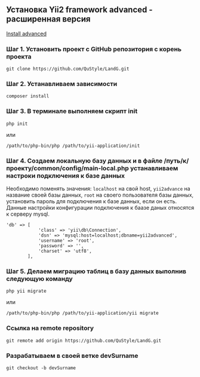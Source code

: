 ## Установка Yii2 framework advanced - расширенная версия
[Install advanced](https://www.yiiframework.com/extension/yiisoft/yii2-app-advanced/doc/guide/2.0/en/start-installation)

### Шаг 1. Установить проект с GitHub репозитория c корень проекта
```
git clone https://github.com/QuStyle/LandG.git
```

### Шаг 2. Устанавливаем зависимости
```
composer install
```

### Шаг 3. В терминале выполняем скрипт init

```
php init
```
или

```
/path/to/php-bin/php /path/to/yii-application/init
```

### Шаг 4. Создаем локальную базу данных и в файле /путь/к/проекту/common/config/main-local.php устанавливаем настроки подключения к базе данных

Необходимо поменять значения: `localhost` на свой host, `yii2advance` на название своей базы данных, `root` на своего пользователя базы данных,
` ` установить пароль для подключения к базе данных, если он есть. Данные настройки конфигурации подключения к баазе даных относятся к серверу mysql.

```
'db' => [
            'class' => 'yii\db\Connection',
            'dsn' => 'mysql:host=localhost;dbname=yii2advanced',
            'username' => 'root',
            'password' => '',
            'charset' => 'utf8',
        ],
```

### Шаг 5. Делаем миграцию таблиц в базу данных выполнив следующую команду

```
php yii migrate
```
или

```
/path/to/php-bin/php /path/to/yii-application/yii migrate
```

### Ссылка на remote repository
```
git remote add origin https://github.com/QuStyle/LandG.git
```

### Разрабатываем в своей ветке devSurname

```
git checkout -b devSurname
```